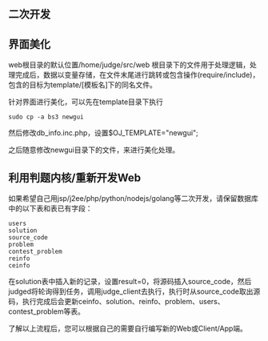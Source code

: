 二次开发
----

界面美化
--
web根目录的默认位置/home/judge/src/web
根目录下的文件用于处理逻辑，处理完成后，数据以变量存储，在文件末尾进行跳转或包含操作(require/include)，包含的目标为template/[模板名]下的同名文件。

针对界面进行美化，可以先在template目录下执行
```
sudo cp -a bs3 newgui
```
然后修改db_info.inc.php，设置$OJ_TEMPLATE="newgui";

之后随意修改newgui目录下的文件，来进行美化处理。


利用判题内核/重新开发Web
--
如果希望自己用jsp/j2ee/php/python/nodejs/golang等二次开发，请保留数据库中的以下表和表已有字段：
```
users
solution
source_code
problem
contest_problem
reinfo
ceinfo
```
在solution表中插入新的记录，设置result=0，将源码插入source_code，然后judged将轮询得到任务，调用judge_client去执行，执行时从source_code取出源码，执行完成后会更新ceinfo、solution、reinfo、problem、users、contest_problem等表。

了解以上流程后，您可以根据自己的需要自行编写新的Web或Client/App端。
